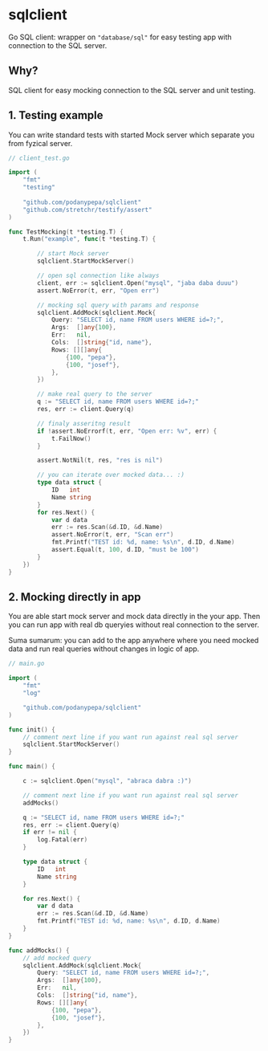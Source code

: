 # sqlclient

Go SQL client: wrapper on `"database/sql"` for easy testing app with connection
to the SQL server.

## Why?

SQL client for easy mocking connection to the SQL server and unit testing.

## 1. Testing example

You can write standard tests with started Mock server which separate you from 
fyzical server.

```go
// client_test.go

import (
	"fmt"
	"testing"
	
	"github.com/podanypepa/sqlclient"
	"github.com/stretchr/testify/assert"
)

func TestMocking(t *testing.T) {
	t.Run("example", func(t *testing.T) {

		// start Mock server
		sqlclient.StartMockServer()

		// open sql connection like always
		client, err := sqlclient.Open("mysql", "jaba daba duuu")
		assert.NoError(t, err, "Open err")

		// mocking sql query with params and response
		sqlclient.AddMock(sqlclient.Mock{
			Query: "SELECT id, name FROM users WHERE id=?;",
			Args:  []any{100},
			Err:   nil,
			Cols:  []string{"id, name"},
			Rows: [][]any{
				{100, "pepa"},
				{100, "josef"},
			},
		})

		// make real query to the server
		q := "SELECT id, name FROM users WHERE id=?;"
		res, err := client.Query(q)

		// finaly asseritng result
		if !assert.NoErrorf(t, err, "Open err: %v", err) {
			t.FailNow()
		}

		assert.NotNil(t, res, "res is nil")

		// you can iterate over mocked data... :)
		type data struct {
			ID   int
			Name string
		}
		for res.Next() {
			var d data
			err := res.Scan(&d.ID, &d.Name)
			assert.NoError(t, err, "Scan err")
			fmt.Printf("TEST id: %d, name: %s\n", d.ID, d.Name)
			assert.Equal(t, 100, d.ID, "must be 100")
		}
	})
}
```

## 2. Mocking directly in app

You are able start mock server and mock data directly in the your app.
Then you can run app with real db queryies without real connection to the server.

Suma sumarum: you can add to the app anywhere where you need mocked data and 
run real queries without changes in logic of app.

```go
// main.go

import (
	"fmt"
	"log"

	"github.com/podanypepa/sqlclient"
)

func init() {
	// comment next line if you want run against real sql server
	sqlclient.StartMockServer()
}

func main() {

	c := sqlclient.Open("mysql", "abraca dabra :)")

	// comment next line if you want run against real sql server
	addMocks()

	q := "SELECT id, name FROM users WHERE id=?;"
	res, err := client.Query(q)
	if err != nil {
		log.Fatal(err)
	}

	type data struct {
		ID   int
		Name string
	}

	for res.Next() {
		var d data
		err := res.Scan(&d.ID, &d.Name)
		fmt.Printf("TEST id: %d, name: %s\n", d.ID, d.Name)
	}		
}

func addMocks() {
	// add mocked query
	sqlclient.AddMock(sqlclient.Mock{
		Query: "SELECT id, name FROM users WHERE id=?;",
		Args:  []any{100},
		Err:   nil,
		Cols:  []string{"id, name"},
		Rows: [][]any{
			{100, "pepa"},
			{100, "josef"},
		},
	})
}

```
